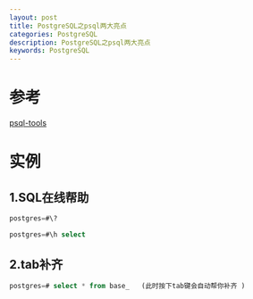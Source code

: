 ```yaml
---
layout: post
title: PostgreSQL之psql两大亮点 
categories: PostgreSQL
description: PostgreSQL之psql两大亮点 
keywords: PostgreSQL
---
```

# 参考
[psql-tools](https://www.postgresql.org/docs/12/app-psql.html)

# 实例
## 1.SQL在线帮助
```sql
postgres=#\? 

postgres=#\h select
```

## 2.tab补齐
```sql
postgres=# select * from base_   (此时按下tab键会自动帮你补齐 )
```
